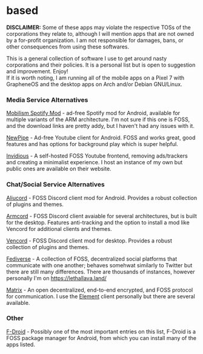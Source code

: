 # based
**DISCLAIMER:** Some of these apps may violate the respective TOSs of the corporations they relate to, although I will mention apps that are not owned by a for-profit organization. I am not responsible for damages, bans, or other consequences from using these softwares.

This is a general collection of software I use to get around nasty corporations and their policies. It is a personal list but is open to suggestion and improvement. Enjoy!\
If it is worth noting, I am running all of the mobile apps on a Pixel 7 with GrapheneOS and the desktop apps on Arch and/or Debian GNU/Linux.

### Media Service Alternatives

[Mobilism Spotify Mod](https://forum.mobilism.org/viewtopic.php?t=5135132) - ad-free Spotify mod for Android, available for multiple variants of the ARM architecture. I'm not sure if this one is FOSS, and the download links are pretty addy, but I haven't had any issues with it.

[NewPipe](https://newpipe.net/) - Ad-free Youtube client for Android. FOSS and works great, good features and has options for background play which is super helpful.

[Invidious](https://invidious.io/) - A self-hosted FOSS Youtube frontend, removing ads/trackers and creating a minimalist experience. I host an instance of my own but public ones are available on their website.


### Chat/Social Service Alternatives

[Aliucord](https://aliucord.com/) - FOSS Discord client mod for Android. Provides a robust collection of plugins and themes.

[Armcord](https://armcord.app/) - FOSS Discord client avaiable for several architectures, but is built for the desktop. Features anti-tracking and the option to install a mod like Vencord for additional clients and themes.

[Vencord](https://vencord.dev/) - FOSS Discord client mod for desktop. Provides a robust collection of plugins and themes.

[Fediverse](https://www.fediverse.to/) - A collection of FOSS, decentralized social platforms that communicate with one another; behaves somehwat similarly to Twitter but there are still many differences. There are thousands of instances, however personally I'm on https://lethallava.land/

[Matrix](https://matrix.org/) - An open decentralized, end-to-end encrypted, and FOSS protocol for communication. I use the [Element](https://matrix.org/ecosystem/clients/element/) client personally but there are several available.


### Other

[F-Droid](https://f-droid.org/) - Possibly one of the most important entries on this list, F-Droid is a FOSS package manager for Android, from which you can install many of the apps listed. 

